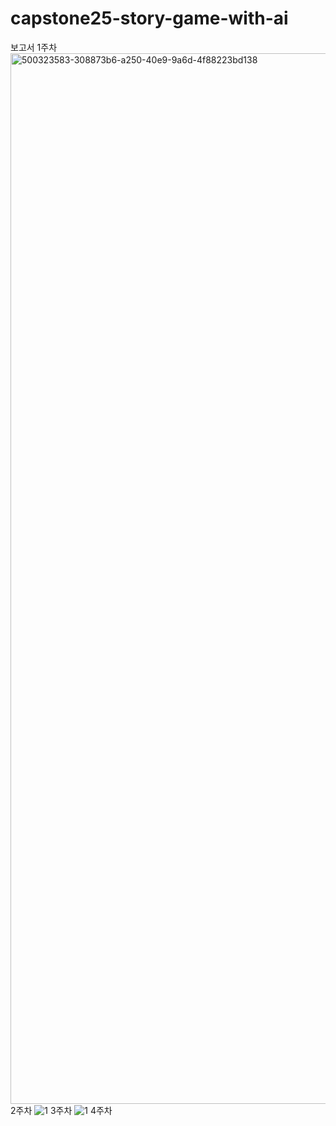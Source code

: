 # capstone25-story-game-with-ai
보고서
1주차
<img width="1190" height="1681" alt="500323583-308873b6-a250-40e9-9a6d-4f88223bd138" src="https://github.com/user-attachments/assets/b45ded9e-2693-484f-b799-6369929bfbbf" />
2주차
![1](https://github.com/user-attachments/assets/2e71d918-74c8-4c28-b6a8-51652927d62c)
3주차
![1](https://github.com/user-attachments/assets/2237d5eb-6b97-4d59-81b2-87111fbc251d)
4주차
